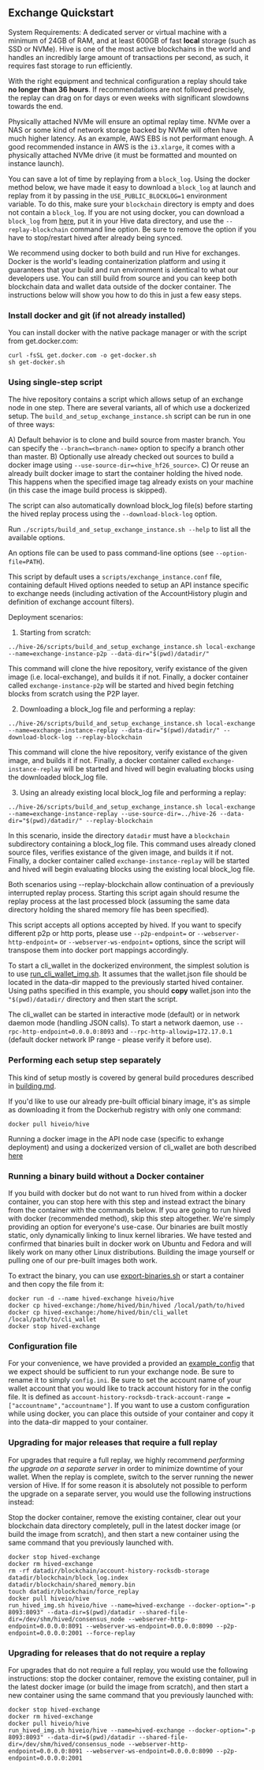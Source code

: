 Exchange Quickstart
-------------------

System Requirements: A dedicated server or virtual machine with a minimum of 24GB of RAM, and at least 600GB of fast **local**  storage (such as SSD or NVMe). Hive is one of the most active blockchains in the world and handles an incredibly large amount of transactions per second, as such, it requires fast storage to run efficiently.

With the right equipment and technical configuration a replay should take **no longer than 36 hours**.  If recommendations are not followed precisely, the replay can drag on for days or even weeks with significant slowdowns towards the end.

Physically attached NVMe will ensure an optimal replay time. NVMe over a NAS or some kind of network storage backed by NVMe will often have much higher latency. As an example, AWS EBS is not performant enough. A good recommended instance in AWS is the `i3.xlarge`, it comes with a physically attached NVMe drive (it must be formatted and mounted on instance launch).

You can save a lot of time by replaying from a `block_log`. Using the docker method below, we have made it easy to download a `block_log` at launch and replay from it by passing in the `USE_PUBLIC_BLOCKLOG=1` environment variable. To do this, make sure your `blockchain` directory is empty and does not contain a `block_log`. If you are not using docker, you can download a `block_log` from [here](https://gtg.openhive.network/get/blockchain), put it in your Hive data directory, and use the `--replay-blockchain` command line option. Be sure to remove the option if you have to stop/restart hived after already being synced.

We recommend using docker to both build and run Hive for exchanges. Docker is the world's leading containerization platform and using it guarantees that your build and run environment is identical to what our developers use. You can still build from source and you can keep both blockchain data and wallet data outside of the docker container. The instructions below will show you how to do this in just a few easy steps.

### Install docker and git (if not already installed)

You can install docker with the native package manager or with the script from get.docker.com:
```
curl -fsSL get.docker.com -o get-docker.sh
sh get-docker.sh
```

### Using single-step script

The hive repository contains a script which allows setup of an exchange node in one step. There are several variants, all of which use a dockerized setup. The `build_and_setup_exchange_instance.sh` script can be run in one of three ways:

A) Default behavior is to clone and build source from master branch. You can specify the `--branch=<branch-name>` option to specify a branch other than master.
B) Optionally use already checked out sources to build a docker image using `--use-source-dir=<hive_hf26_source>`.
C) Or reuse an already built docker image to start the container holding the hived node. This happens when the specified image tag already exists on your machine (in this case the image build process is skipped).

The script can also automatically download block_log file(s) before starting the hived replay process using the `--download-block-log` option.

Run `./scripts/build_and_setup_exchange_instance.sh --help` to list all the available options. 

An options file can be used to pass command-line options (see `--option-file=PATH`). 

This script by default uses a `scripts/exchange_instance.conf` file, containing default Hived options needed to setup an API instance specific to exchange needs (including activation of the AccountHistory plugin and definition of exchange account filters).

Deployment scenarios:

1) Starting from scratch:

`../hive-26/scripts/build_and_setup_exchange_instance.sh local-exchange --name=exchange-instance-p2p --data-dir="$(pwd)/datadir/"`

This command will clone the hive repository, verify existance of the given image (i.e. local-exchange), and builds it if not. Finally, a docker container called `exchange-instance-p2p` will be started and hived begin fetching blocks from scratch using the P2P layer.

2) Downloading a block_log file and performing a replay:

`../hive-26/scripts/build_and_setup_exchange_instance.sh local-exchange --name=exchange-instance-replay --data-dir="$(pwd)/datadir/" --download-block-log --replay-blockchain`

This command will clone the hive repository, verify existance of the given image, and builds it if not. Finally, a docker container called `exchange-instance-replay` will be started and hived will begin evaluating blocks using the downloaded block_log file.

3) Using an already existing local block_log file and performing a replay:

`../hive-26/scripts/build_and_setup_exchange_instance.sh local-exchange --name=exchange-instance-replay --use-source-dir=../hive-26 --data-dir="$(pwd)/datadir/" --replay-blockchain`

In this scenario, inside the directory `datadir` must have a `blockchain` subdirectory containing a block_log file.
This command uses already cloned source files, verifies existance of the given image, and builds it if not. Finally, a docker container called `exchange-instance-replay` will be started and hived will begin evaluating blocks using the existing local block_log file.

Both scenarios using --replay-blockchain allow continuation of a previously interrupted replay process. Starting this script again should resume the replay process at the last processed block (assuming the same data directory holding the shared memory file has been specified).

This script accepts all options accepted by hived. If you want to specify different p2p or http ports, please use `--p2p-endpoint=` or `--webserver-http-endpoint=` or `--webserver-ws-endpoint=` options, since the script will transpose them into docker port mappings accordingly.

To start a cli_wallet in the dockerized environment, the simplest solution is to use [run_cli_wallet_img.sh](/scripts/run_cli_wallet_img.sh). It assumes that the wallet.json file should be located in the data-dir mapped to the previously started hived container. Using paths specified in this example, you should **copy** wallet.json into the `"$(pwd)/datadir/` directory and then start the script.

The cli_wallet can be started in interactive mode (default) or in network daemon mode (handling JSON calls). To start a network daemon, use `--rpc-http-endpoint=0.0.0.0:8093` and `--rpc-http-allowip=172.17.0.1` (default docker network IP range - please verify it before use).

### Performing each setup step separately

This kind of setup mostly is covered by general build procedures described in [building.md](/doc/building.md#building-under-docker).

If you'd like to use our already pre-built official binary image, it's as simple as downloading it from the Dockerhub registry with only one command:

```
docker pull hiveio/hive
```

Running a docker image in the API node case (specific to exhange deployment) and using a dockerized version of cli_wallet are both described [here](/README.md#scenarios-of-using-dockerized-hived-assumed-mainnet-configuration)

### Running a binary build without a Docker container

If you build with docker but do not want to run hived from within a docker container, you can stop here with this step and instead extract the binary from the container with the commands below. If you are going to run hived with docker (recommended method), skip this step altogether. We're simply providing an option for everyone's use-case. Our binaries are built mostly static, only dynamically linking to linux kernel libraries. We have tested and confirmed that binaries built in docker work on Ubuntu and Fedora and will likely work on many other Linux distributions. Building the image yourself or pulling one of our pre-built images both work.

To extract the binary, you can use [export-binaries.sh](/scripts/export-binaries.sh) or start a container and then copy the file from it:

```
docker run -d --name hived-exchange hiveio/hive
docker cp hived-exchange:/home/hived/bin/hived /local/path/to/hived
docker cp hived-exchange:/home/hived/bin/cli_wallet /local/path/to/cli_wallet
docker stop hived-exchange
```

### Configuration file

For your convenience, we have provided a provided an [example\_config](example\_config.ini) that we expect should be sufficient to run your exchange node. Be sure to rename it to simply `config.ini`. Be sure to set the account name of your wallet account that you would like to track account history for in the config file. It is defined as `account-history-rocksdb-track-account-range = ["accountname","accountname"]`.
If you want to use a custom configuration while using docker, you can place this outside of your container and copy it into the data-dir mapped to your container.

### Upgrading for major releases that require a full replay

For upgrades that require a full replay, we highly recommend *performing the upgrade on a separate server* in order to minimize downtime of your wallet. When the replay is complete, switch to the server running the newer version of Hive. If for some reason it is absolutely not possible to perform the upgrade on a separate server, you would use the following instructions instead:

Stop the docker container, remove the existing container, clear out your blockchain data directory completely, pull in the latest docker image (or build the image from scratch), and then start a new container using the same command that you previously launched with.

```
docker stop hived-exchange
docker rm hived-exchange
rm -rf datadir/blockchain/account-history-rocksdb-storage datadir/blockchain/block_log.index datadir/blockchain/shared_memory.bin
touch datadir/blockchain/force_replay 
docker pull hiveio/hive
run_hived_img.sh hiveio/hive --name=hived-exchange --docker-option="-p 8093:8093" --data-dir=$(pwd)/datadir --shared-file-dir=/dev/shm/hived/consensus_node --webserver-http-endpoint=0.0.0.0:8091 --webserver-ws-endpoint=0.0.0.0:8090 --p2p-endpoint=0.0.0.0:2001 --force-replay
```

### Upgrading for releases that do not require a replay

For upgrades that do not require a full replay, you would use the following instructions: stop the docker container, remove the existing container, pull in the latest docker image (or build the image from scratch), and then start a new container using the same command that you previously launched with:

```
docker stop hived-exchange
docker rm hived-exchange
docker pull hiveio/hive
run_hived_img.sh hiveio/hive --name=hived-exchange --docker-option="-p 8093:8093" --data-dir=$(pwd)/datadir --shared-file-dir=/dev/shm/hived/consensus_node --webserver-http-endpoint=0.0.0.0:8091 --webserver-ws-endpoint=0.0.0.0:8090 --p2p-endpoint=0.0.0.0:2001 
```
